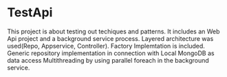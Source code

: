 # TestApi
This project is about testing out techiques and patterns. It includes an Web Api project and a background service process.
Layered architecture was used(Repo, Appservice, Controller).
Factory Implemtation is included.
Generic repository implementation in connection with Local MongoDB as data access
Multithreading by using parallel foreach in the background service.
